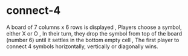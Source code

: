 # connect-4
A board of 7 columns x 6 rows is displayed , Players choose a symbol, either X or O , In their turn, they drop the symbol from top of the board (number 6) until it settles in the bottom empty cell , The first player to connect 4 symbols  horizontally, vertically or diagonally wins.
